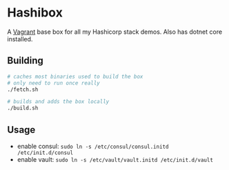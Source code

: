 # Hashibox

A [Vagrant](https://www.vagrantup.com) base box for all my Hashicorp stack demos.  Also has dotnet core installed.

## Building

```bash
# caches most binaries used to build the box
# only need to run once really
./fetch.sh

# builds and adds the box locally
./build.sh
```

## Usage

* enable consul: `sudo ln -s /etc/consul/consul.initd /etc/init.d/consul`
* enable vault: `sudo ln -s /etc/vault/vault.initd /etc/init.d/vault`
